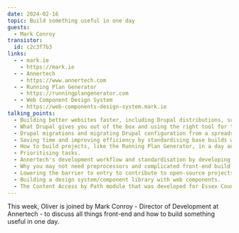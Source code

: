 ```yaml
---
date: 2024-02-16
topic: Build something useful in one day
guests:
  - Mark Conroy
transistor:
  id: c2c3f7b3
links:
  - - mark.ie
    - https://mark.ie
  - - Annertech
    - https://www.annertech.com
  - - Running Plan Generator
    - https://runningplangenerator.com
  - - Web Component Design System
    - https://web-components-design-system.mark.ie
talking_points:
  - Building better websites faster, including Drupal distributions, such as LocalGov.
  - What Drupal gives you out of the box and using the right tool for the job.
  - Drupal migrations and migrating Drupal configuration from a spreadsheet.
  - Saving time and improving efficiency by standardising base builds with Docksal and Composer.
  - How to build projects, like the Running Plan Generator, in a day and training for 10Ks and marathons.
  - Prioritising tasks.
  - Annertech's development workflow and standardisation by developing on remote servers.
  - Why you may not need preprocessors and complicated front-end build tools, and reducing complexity using vanilla CSS, JavaScript and web components.
  - Lowering the barrier to entry to contribute to open-source projects.
  - Building a design system/component library with web components.
  - The Content Access by Path module that was developed for Essex County Council.
---
```


This week, Oliver is joined by Mark Conroy - Director of Development at Annertech - to discuss all things front-end and how to build something useful in one day.
